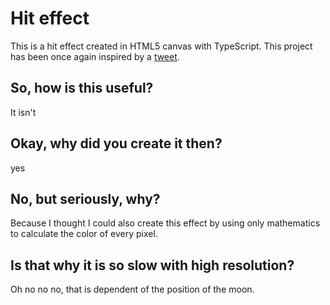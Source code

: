 # Hit effect

This is a hit effect created in HTML5 canvas with TypeScript. 
This project has been once again inspired by a [tweet](https://twitter.com/neipo13/status/1208607662159609862). 

## So, how is this useful?
It isn't

## Okay, why did you create it then?
yes

## No, but seriously, why?
Because I thought I could also create this effect by using only mathematics to calculate the color of every pixel.

## Is that why it is so slow with high resolution?
Oh no no no, that is dependent of the position of the moon.